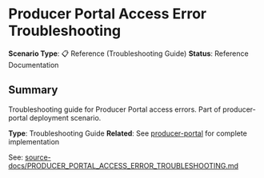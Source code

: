 # Producer Portal Access Error Troubleshooting

**Scenario Type**: 📋 Reference (Troubleshooting Guide)
**Status**: Reference Documentation

## Summary
Troubleshooting guide for Producer Portal access errors. Part of producer-portal deployment scenario.

**Type**: Troubleshooting Guide
**Related**: See [producer-portal](../producer-portal/) for complete implementation

See: [source-docs/PRODUCER_PORTAL_ACCESS_ERROR_TROUBLESHOOTING.md](source-docs/PRODUCER_PORTAL_ACCESS_ERROR_TROUBLESHOOTING.md)
